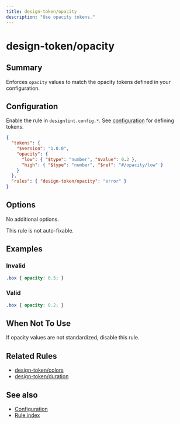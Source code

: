 ```yaml
---
title: design-token/opacity
description: "Use opacity tokens."
---
```


# design-token/opacity

## Summary
Enforces `opacity` values to match the opacity tokens defined in your configuration.

## Configuration
Enable the rule in `designlint.config.*`. See [configuration](../../configuration.md) for defining tokens.

```json
{
  "tokens": {
    "$version": "1.0.0",
    "opacity": {
      "low": { "$type": "number", "$value": 0.2 },
      "high": { "$type": "number", "$ref": "#/opacity/low" }
    }
  },
  "rules": { "design-token/opacity": "error" }
}
```

## Options
No additional options.

This rule is not auto-fixable.

## Examples

### Invalid

```css
.box { opacity: 0.5; }
```

### Valid

```css
.box { opacity: 0.2; }
```

## When Not To Use
If opacity values are not standardized, disable this rule.

## Related Rules
- [design-token/colors](./colors.md)
- [design-token/duration](./duration.md)

## See also
- [Configuration](../../configuration.md)
- [Rule index](../index.md)
